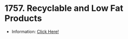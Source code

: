 # 1757. Recyclable and Low Fat Products

- Information: [Click Here!](https://leetcode.com/problems/recyclable-and-low-fat-products/description/?envType=study-plan-v2&envId=top-sql-50)